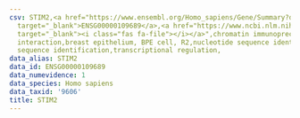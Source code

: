 ```yaml
---
csv: STIM2,<a href="https://www.ensembl.org/Homo_sapiens/Gene/Summary?db=core;g=ENSG00000109689"
  target="_blank">ENSG00000109689</a>,<a href="https://www.ncbi.nlm.nih.gov/pubmed/22863008"
  target="_blank"><i class="fas fa-file"></i></a>",chromatin immunoprecipitation assay,direct
  interaction,breast epithelium, BPE cell, R2,nucleotide sequence identification,nucleotide
  sequence identification,transcriptional regulation,
data_alias: STIM2
data_id: ENSG00000109689
data_numevidence: 1
data_species: Homo sapiens
data_taxid: '9606'
title: STIM2
---
```

